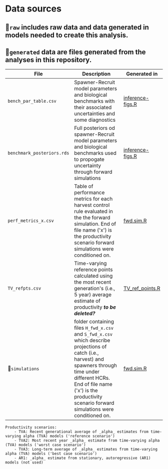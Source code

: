 # Data sources  

## 📁`raw` includes raw data and data generated in models needed to create this analysis.  

## 📁`generated` data are files generated from the analyses in this repository.  

| File | Description | Generated in |  
| ---- | ----------- | ------------ |  
| `bench_par_table.csv` | Spawner-Recruit model parameters and biological benchmarks with their associated uncertainties and some diagnostics |  [inference-figs.R](https://github.com/Pacific-salmon-assess/FR-PK-ResDoc/blob/main/analysis/R/inference-figs.R) |  
| `benchmark_posteriors.rds` | Full posteriors od spawner-Recruit model parameters and biological benchmarks used to propogate uncertainty through forward simulations |  [inference-figs.R](https://github.com/Pacific-salmon-assess/FR-PK-ResDoc/blob/main/analysis/R/inference-figs.R) |  
| `perf_metrics_x.csv` | Table of performance metrics for each harvest control rule evaluated in the the forward simulation. End of file name ('x') is the productivity scenario forward simulations were conditioned on. | [fwd.sim.R](https://github.com/Pacific-salmon-assess/yukon-CK-ResDoc/blob/main/analysis/R/fwd_sim.R) |   
| `TV_refpts.csv` | Time-varying reference points calculated using the most recent generation's (i.e., 5 year) average estimate of productivity ***to be deleted?*** | [TV_ref_points.R](https://github.com/Pacific-salmon-assess/yukon-CK-ResDoc/blob/main/analysis/R/TV_ref_points.R) |  
| 📁`simulations` | folder containing files `H_fwd_x.csv` and `S_fwd_x.csv` which describe projections of catch (i.e., harvest) and spawners through time under different HCRs. End of file name ('x') is the productivity scenario forward simulations were conditioned on. | [fwd.sim.R](https://github.com/Pacific-salmon-assess/yukon-CK-ResDoc/blob/main/analysis/R/fwd_sim.R) |  


    Productivity scenarios:
        - TVA: Recent generational average of _alpha_ estimates from time-varying alpha (TVA) models ('reference scenario')
        - TVA2: Most recent year _alpha_ estimate from time-varying alpha (TVA) models ('worst case scenario')
        - TVA3: Long-term average of _alpha_ estimates from time-varying alpha (TVA) models ('best case scenario')
        - AR1: _alpha_ estimate from stationary, autoregressive (AR1) models (not used)
